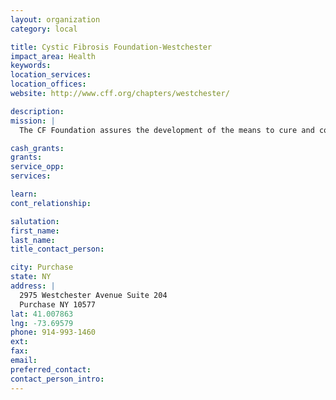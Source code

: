 ```yaml
---
layout: organization
category: local

title: Cystic Fibrosis Foundation-Westchester
impact_area: Health
keywords: 
location_services: 
location_offices: 
website: http://www.cff.org/chapters/westchester/

description: 
mission: |
  The CF Foundation assures the development of the means to cure and control cystic fibrosis and to improve the quality of life for those with the disease.

cash_grants: 
grants: 
service_opp: 
services: 

learn: 
cont_relationship: 

salutation: 
first_name: 
last_name: 
title_contact_person: 

city: Purchase
state: NY
address: |
  2975 Westchester Avenue Suite 204  
  Purchase NY 10577
lat: 41.007863
lng: -73.69579
phone: 914-993-1460
ext: 
fax: 
email: 
preferred_contact: 
contact_person_intro: 
---
```

